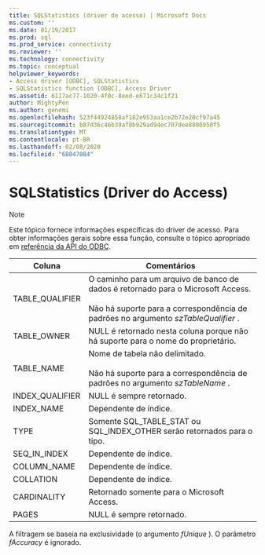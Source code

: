 ```yaml
---
title: SQLStatistics (driver de acesso) | Microsoft Docs
ms.custom: ''
ms.date: 01/19/2017
ms.prod: sql
ms.prod_service: connectivity
ms.reviewer: ''
ms.technology: connectivity
ms.topic: conceptual
helpviewer_keywords:
- Access driver [ODBC], SQLStatistics
- SQLStatistics function [ODBC], Access Driver
ms.assetid: 6117ac77-1020-4f0c-8eed-e671c34c1f21
author: MightyPen
ms.author: genemi
ms.openlocfilehash: 523f44924858af182e953aa1ce2b72e20cf97a45
ms.sourcegitcommit: b87d36c46b39af8b929ad94ec707dee8800950f5
ms.translationtype: MT
ms.contentlocale: pt-BR
ms.lasthandoff: 02/08/2020
ms.locfileid: "68047084"
---
```

# <a name="sqlstatistics-access-driver"></a>SQLStatistics (Driver do Access)
> [!NOTE]  
>  Este tópico fornece informações específicas do driver de acesso. Para obter informações gerais sobre essa função, consulte o tópico apropriado em [referência da API do ODBC](../../odbc/reference/syntax/odbc-api-reference.md).  
  
|Coluna|Comentários|  
|------------|--------------|  
|TABLE_QUALIFIER|O caminho para um arquivo de banco de dados é retornado para o Microsoft Access.<br /><br /> Não há suporte para a correspondência de padrões no argumento *szTableQualifier* .|  
|TABLE_OWNER|NULL é retornado nesta coluna porque não há suporte para o nome do proprietário.|  
|TABLE_NAME|Nome de tabela não delimitado.<br /><br /> Não há suporte para a correspondência de padrões no argumento *szTableName* .|  
|INDEX_QUALIFIER|NULL é sempre retornado.|  
|INDEX_NAME|Dependente de índice.|  
|TYPE|Somente SQL_TABLE_STAT ou SQL_INDEX_OTHER serão retornados para o tipo.|  
|SEQ_IN_INDEX|Dependente de índice.|  
|COLUMN_NAME|Dependente de índice.|  
|COLLATION|Dependente de índice.|  
|CARDINALITY|Retornado somente para o Microsoft Access.|  
|PAGES|NULL é sempre retornado.|  
  
 A filtragem se baseia na exclusividade (o argumento *fUnique* ). O parâmetro *fAccuracy* é ignorado.
